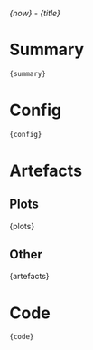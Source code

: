 _{now} - {title}_

# Summary

```python
{summary}
```

# Config

```python
{config}
```

# Artefacts

## Plots

{plots}

## Other

{artefacts}

# Code

```python
{code}
```
